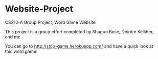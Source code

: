 # Website-Project
CS210-A Group Project, Word Game Website

This project is a group effort completed by Shagun Bose, Deirdre Kelliher, and me. 

You can go to  http://stop-game.herokuapp.com/ and have a quick look at this word game!
